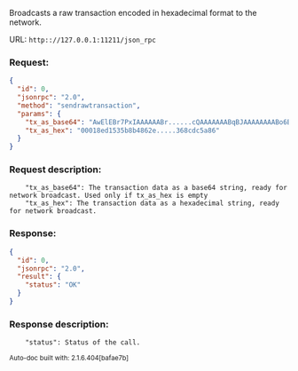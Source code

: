 Broadcasts a raw transaction encoded in hexadecimal format to the network.

URL: ```http:://127.0.0.1:11211/json_rpc```
### Request: 
```json
{
  "id": 0,
  "jsonrpc": "2.0",
  "method": "sendrawtransaction",
  "params": {
    "tx_as_base64": "AwElEBr7PxIAAAAAABr......cQAAAAAAABqBJAAAAAAAABo6BQ",
    "tx_as_hex": "00018ed1535b8b4862e.....368cdc5a86"
  }
}
```
### Request description: 
```
    "tx_as_base64": The transaction data as a base64 string, ready for network broadcast. Used only if tx_as_hex is empty
    "tx_as_hex": The transaction data as a hexadecimal string, ready for network broadcast.

```
### Response: 
```json
{
  "id": 0,
  "jsonrpc": "2.0",
  "result": {
    "status": "OK"
  }
}
```
### Response description: 
```
    "status": Status of the call.

```
<sub>Auto-doc built with: 2.1.6.404[bafae7b]</sub>